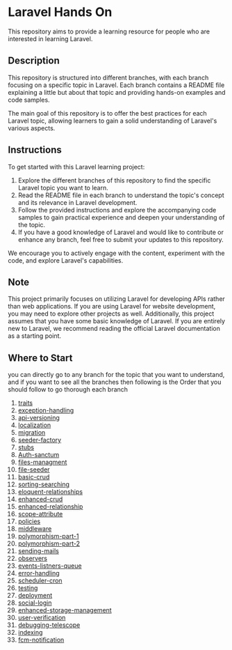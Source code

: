 # Laravel Hands On

This repository aims to provide a learning resource for people who are interested in learning Laravel.

## Description

This repository is structured into different branches, with each branch focusing on a specific topic in Laravel. Each branch contains a README file explaining a little but about that topic and providing hands-on examples and code samples.

The main goal of this repository is to offer the best practices for each Laravel topic, allowing learners to gain a solid understanding of Laravel's various aspects.

## Instructions

To get started with this Laravel learning project:

1. Explore the different branches of this repository to find the specific Laravel topic you want to learn.
2. Read the README file in each branch to understand the topic's concept and its relevance in Laravel development.
3. Follow the provided instructions and explore the accompanying code samples to gain practical experience and deepen your understanding of the topic.
4. If you have a good knowledge of Laravel and would like to contribute or enhance any branch, feel free to submit your updates to this repository.

We encourage you to actively engage with the content, experiment with the code, and explore Laravel's capabilities.

## Note

This project primarily focuses on utilizing Laravel for developing APIs rather than web applications. If you are using Laravel for website development, you may need to explore other projects as well. Additionally, this project assumes that you have some basic knowledge of Laravel. If you are entirely new to Laravel, we recommend reading the official Laravel documentation as a starting point.

## Where to Start
you can directly go to any branch for the topic that you want to understand, and if you want to see all the branches then following is the Order that you should follow to go thorough each branch

1. [traits](https://github.com/mazimez/laravel-hands-on/tree/traits)
2. [exception-handling](https://github.com/mazimez/laravel-hands-on/tree/exception-handling)
3. [api-versioning](https://github.com/mazimez/laravel-hands-on/tree/api-versioning)
4. [localization](https://github.com/mazimez/laravel-hands-on/tree/localization)
5. [migration](https://github.com/mazimez/laravel-hands-on/tree/migration)
6. [seeder-factory](https://github.com/mazimez/laravel-hands-on/tree/seeder-factory)
7. [stubs](https://github.com/mazimez/laravel-hands-on/tree/stubs)
8. [Auth-sanctum](https://github.com/mazimez/laravel-hands-on/tree/Auth-sanctum)
9. [files-managment](https://github.com/mazimez/laravel-hands-on/tree/files-managment)
10. [file-seeder](https://github.com/mazimez/laravel-hands-on/tree/file-seeder)
11. [basic-crud](https://github.com/mazimez/laravel-hands-on/tree/basic-crud)
12. [sorting-searching](https://github.com/mazimez/laravel-hands-on/tree/sorting-searching)
13. [eloquent-relationships](https://github.com/mazimez/laravel-hands-on/tree/eloquent-relationships)
14. [enhanced-crud](https://github.com/mazimez/laravel-hands-on/tree/enhanced-crud)
15. [enhanced-relationship](https://github.com/mazimez/laravel-hands-on/tree/enhanced-relationship)
16. [scope-attribute](https://github.com/mazimez/laravel-hands-on/tree/scope-attribute)
17. [policies](https://github.com/mazimez/laravel-hands-on/tree/policies)
18. [middleware](https://github.com/mazimez/laravel-hands-on/tree/middleware)
19. [polymorphism-part-1](https://github.com/mazimez/laravel-hands-on/tree/polymorphism-part-1)
20. [polymorphism-part-2](https://github.com/mazimez/laravel-hands-on/tree/polymorphism-part-2)
21. [sending-mails](https://github.com/mazimez/laravel-hands-on/tree/sending-mails)
22. [observers](https://github.com/mazimez/laravel-hands-on/tree/observers)
23. [events-listners-queue](https://github.com/mazimez/laravel-hands-on/tree/events-listners-queue)
24. [error-handling](https://github.com/mazimez/laravel-hands-on/tree/error-handling)
25. [scheduler-cron](https://github.com/mazimez/laravel-hands-on/tree/scheduler-cron)
26. [testing](https://github.com/mazimez/laravel-hands-on/tree/testing)
27. [deployment](https://github.com/mazimez/laravel-hands-on/tree/deployment)
28. [social-login](https://github.com/mazimez/laravel-hands-on/tree/social-login)
29. [enhanced-storage-management](https://github.com/mazimez/laravel-hands-on/tree/enhanced-storage-management)
30. [user-verification](https://github.com/mazimez/laravel-hands-on/tree/user-verification)
31. [debugging-telescope](https://github.com/mazimez/laravel-hands-on/tree/debugging-telescope)
32. [indexing](https://github.com/mazimez/laravel-hands-on/tree/indexing)
32. [fcm-notification](https://github.com/mazimez/laravel-hands-on/tree/fcm-notification)

